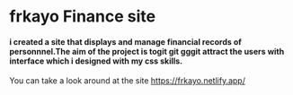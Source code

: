 # frkayo Finance site

#### i created a site that displays and manage financial records of personnnel.The aim of the project is togit git gggit attract the users with interface which i designed with my css skills.

You can take a look around at the site
https://frkayo.netlify.app/
